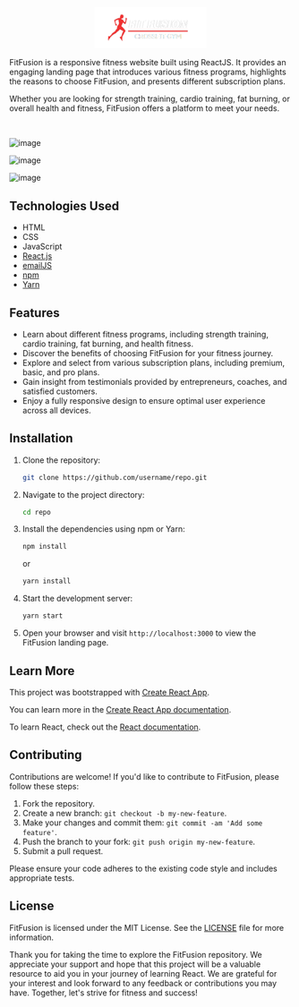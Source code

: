 <p align="center">
  <img src="https://github.com/HimeshKohad/Fit-Fusion/blob/main/src/assets/logo.png?raw=true" alt="FitFusion Logo" width="200">
</p>

FitFusion is a responsive fitness website built using ReactJS. It provides an engaging landing page that introduces various fitness programs, highlights the reasons to choose FitFusion, and presents different subscription plans. 

Whether you are looking for strength training, cardio training, fat burning, or overall health and fitness, FitFusion offers a platform to meet your needs.

<br>

![image](https://github.com/HimeshKohad/Fit-Fusion/assets/107066424/e072b764-0528-4a03-91e0-3ac18ea0ddd5)

![image](https://github.com/HimeshKohad/Fit-Fusion/assets/107066424/e57779d4-3e89-440f-bc7c-87213d654c79)

![image](https://github.com/HimeshKohad/Fit-Fusion/assets/107066424/5167210e-6ba6-4e0b-8bce-b4e011d67c63)


## Technologies Used

- HTML
- CSS
- JavaScript
- [React.js](https://react.dev/learn)
- [emailJS](https://www.emailjs.com/docs/)
- [npm](https://docs.npmjs.com/about-npm)
- [Yarn](https://yarnpkg.com/getting-started)

## Features

- Learn about different fitness programs, including strength training, cardio training, fat burning, and health fitness.
- Discover the benefits of choosing FitFusion for your fitness journey.
- Explore and select from various subscription plans, including premium, basic, and pro plans.
- Gain insight from testimonials provided by entrepreneurs, coaches, and satisfied customers.
- Enjoy a fully responsive design to ensure optimal user experience across all devices.

## Installation

1. Clone the repository:

   ```bash
   git clone https://github.com/username/repo.git
   ```

2. Navigate to the project directory:

   ```bash
   cd repo
   ```

3. Install the dependencies using npm or Yarn:

   ```bash
   npm install
   ```

   or

   ```bash
   yarn install
   ```

4. Start the development server:

   ```bash
   yarn start
   ```

5. Open your browser and visit `http://localhost:3000` to view the FitFusion landing page.

## Learn More

This project was bootstrapped with [Create React App](https://github.com/facebook/create-react-app).

You can learn more in the [Create React App documentation](https://facebook.github.io/create-react-app/docs/getting-started).

To learn React, check out the [React documentation](https://reactjs.org/).

## Contributing

Contributions are welcome! If you'd like to contribute to FitFusion, please follow these steps:

1. Fork the repository.
2. Create a new branch: `git checkout -b my-new-feature`.
3. Make your changes and commit them: `git commit -am 'Add some feature'`.
4. Push the branch to your fork: `git push origin my-new-feature`.
5. Submit a pull request.

Please ensure your code adheres to the existing code style and includes appropriate tests.

## License

FitFusion is licensed under the MIT License. See the [LICENSE](LICENSE) file for more information.


Thank you for taking the time to explore the FitFusion repository. We appreciate your support and hope that this project will be a valuable resource to aid you in your journey of learning React. 
We are grateful for your interest and look forward to any feedback or contributions you may have. Together, let's strive for fitness and success!
